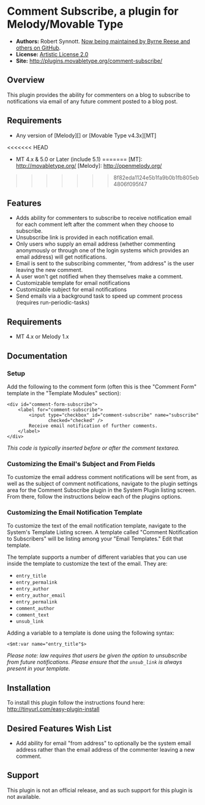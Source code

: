 # Comment Subscribe, a plugin for Melody/Movable Type #

* **Authors:** Robert Synnott. [Now being maintained by Byrne Reese and others on GitHub][GitHub].
* **License:** [Artistic License 2.0](http://www.opensource.org/licenses/artistic-license-2.0.php)
* **Site:** <http://plugins.movabletype.org/comment-subscribe/>

[GitHub]: http://github.com/endevver/mt-plugin-comment-subscribe
[Artistic License 2.0]: 
   http://www.opensource.org/licenses/artistic-license-2.0.php

## Overview ##

This plugin provides the ability for commenters on a blog to subscribe to notifications via email of any future comment posted to a blog post.

## Requirements ##

* Any version of [Melody][] or [Movable Type v4.3x][MT]

<<<<<<< HEAD
* MT 4.x &amp; 5.0 or Later (include 5.1)
=======
[MT]:       http://movabletype.org/
[Melody]:   http://openmelody.org/
>>>>>>> 8f82eda1124e5b1fa9b0b1fb805eb4806f095f47

## Features ##

* Adds ability for commenters to subscribe to receive notification email 
  for each comment left after the comment when they choose to subscribe.
* Unsubscribe link is provided in each notification email.
* Only users who supply an email address (whether commenting anonymously or 
  through one of the login systems which provides an email address) will 
  get notifications.
* Email is sent to the subscribing commenter, "from address" is the user 
  leaving the new comment.
* A user won't get notified when they themselves make a comment.
* Customizable template for email notifications
* Customizable subject for email notifications
* Send emails via a background task to speed up comment process (requires 
  run-periodic-tasks)

## Requirements

* MT 4.x or Melody 1.x

## Documentation ##

### Setup ###

Add the following to the comment form (often this is thee "Comment Form" 
template in the "Template Modules" section):

    <div id="comment-form-subscribe">
        <label for="comment-subscribe">
            <input type="checkbox" id="comment-subscribe" name="subscribe"
                   checked="checked" />
            Receive email notification of further comments.
        </label>
    </div>

*This code is typically inserted before or after the comment textarea.*

### Customizing the Email's Subject and From Fields

To customize the email address comment notifications will be sent from, as 
well as the subject of comment notifications, navigate to the plugin settings 
area for the Comment Subscribe plugin in the System Plugin listing screen. 
From there, follow the instructions below each of the plugins options.

### Customizing the Email Notification Template

To customize the text of the email notification template, navigate to the 
System's Template Listing screen. A template called "Comment Notification to 
Subscribers" will be listing among your "Email Templates." Edit that template.

The template supports a number of different variables that you can use inside 
the template to customize the text of the email. They are:

   * `entry_title`
   * `entry_permalink`
   * `entry_author`
   * `entry_author_email`
   * `entry_permalink`
   * `comment_author`
   * `comment_text`
   * `unsub_link`

Adding a variable to a template is done using the following syntax:

    <$mt:var name="entry_title"$>

*Please note: law requires that users be given the option to unsubscribe from 
future notifications. Please ensure that the `unsub_link` is always present in 
your template.*

## Installation

To install this plugin follow the instructions found here: <http://tinyurl.com/easy-plugin-install>

## Desired Features Wish List ##

* Add ability for email "from address" to optionally be the system email 
  address rather than the email address of the commenter leaving a new 
  comment.

## Support ##

This plugin is not an official release, and as such support for this plugin is 
not available.

